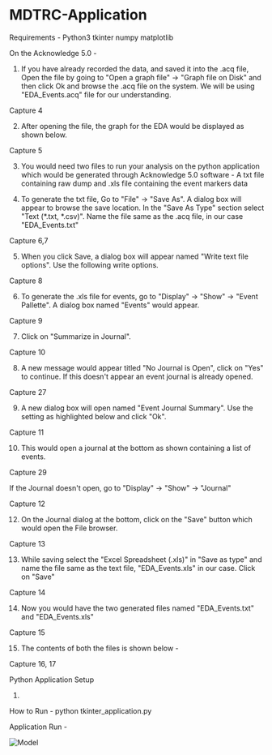 # MDTRC-Application

Requirements - 
  Python3
  tkinter
  numpy
  matplotlib


On the Acknowledge 5.0 - 

1. If you have already recorded the data, and saved it into the .acq file, Open the file by going to "Open a graph file" -> "Graph file on Disk" and then click Ok and browse the .acq file on the system. 
We will be using "EDA_Events.acq" file for our understanding.

Capture 4

2. After opening the file, the graph for the EDA would be displayed as shown below.

Capture 5

3. You would need two files to run your analysis on the python application which would be generated through Acknowledge 5.0 software - A txt file containing raw dump and .xls file containing the event markers data

4. To generate the txt file, Go to "File" -> "Save As". A dialog box will appear to browse the save location. In the "Save As Type" section select "Text (*.txt, *.csv)". Name the file same as the .acq file, in our case "EDA_Events.txt"

Capture 6,7

5. When you click Save, a dialog box will appear named "Write text file options". Use the following write options.

Capture 8

6. To generate the .xls file for events, go to "Display" -> "Show" -> "Event Pallette". A dialog box named "Events" would appear.

Capture 9

7.  Click on "Summarize in Journal".

Capture 10

8. A new message would appear titled "No Journal is Open", click on "Yes" to continue. If this doesn't appear an event journal is already opened. 

Capture 27

9. A new dialog box will open named "Event Journal Summary". Use the setting as highlighted below and click "Ok".

Capture 11

10. This would open a journal at the bottom as shown containing a list of events.

Capture 29

If the Journal doesn't open, go to "Display" -> "Show" -> "Journal"

Capture 12

12. On the Journal dialog at the bottom, click on the "Save" button which would open the File browser. 

Capture 13

13. While saving select the "Excel Spreadsheet (.xls)" in "Save as type" and name the file same as the text file, "EDA_Events.xls" in our case. Click on "Save"

Capture 14

14. Now you would have the two generated files named "EDA_Events.txt" and "EDA_Events.xls"

Capture 15

15. The contents of both the files is shown below - 

Capture 16, 17


Python Application Setup

1. 

How to Run - python tkinter_application.py

Application Run - 

![Model](https://raw.githubusercontent.com/HashRoot97/MDTRC-Application/tree/main/samples/application_update.png)
